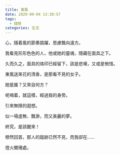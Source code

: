 ```yaml
---
title: 東風
date: 2020-09-04 13:30:57
tags:
  - 隨想
categories: 生活
---
```


心，隨着風的節奏跳躍，思慮飄向遠方。

我看見形形色色的人，他或她的靈魂，隱藏在面具之下。

久而久之，面具的烙印已經留下，該是悲嘆，又或是惋惜。

東風送來花的清香，是那看不見的女子。

她是誰？又來自何方？

呢喃着，就這樣，經過我的身旁。

引來無限的遐想。

似一場虛無、飄渺，而又美麗的夢。

終究，是該醒來！

穆然回首，那人的蹤跡已然不見，而我卻在……

燈火闌珊處。

